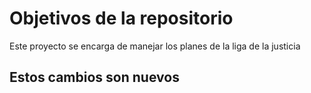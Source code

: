 # Objetivos de la repositorio
Este proyecto se encarga de manejar los planes de la liga de la justicia

## Estos cambios son nuevos